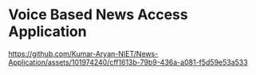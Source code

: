 # Voice Based News Access Application

https://github.com/Kumar-Aryan-NIET/News-Application/assets/101974240/cff1613b-79b9-436a-a081-f5d59e53a533

